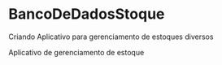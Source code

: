 # BancoDeDadosStoque
Criando Aplicativo para gerenciamento de estoques diversos

 Aplicativo de gerenciamento de estoque
